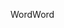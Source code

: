 <span data-ttu-id="05f18-101">Word</span><span class="sxs-lookup"><span data-stu-id="05f18-101">Word</span></span>
